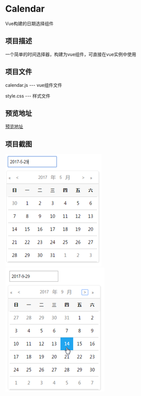 # Calendar
Vue构建的日期选择组件
## 项目描述 ##
一个简单的时间选择器，构建为vue组件，可直接在vue实例中使用
## 项目文件 ##
calendar.js --- vue组件文件

style.css --- 样式文件
## 预览地址 ##
[预览地址](https://huanghaibin91.github.io/Calendar/)
## 项目截图 ##
![](./image/image1.png)
![](./image/image2.png)
